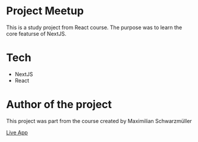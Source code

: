 # Project Meetup
This is a study project from React course.
The purpose was to learn the core featurse of NextJS.

# Tech
- NextJS
- React

# Author of the project
This project was part from the course created by Maximilian Schwarzmüller

[Live App](https://project-meet-k9u9iefx2-plamspetkov.vercel.app/)

